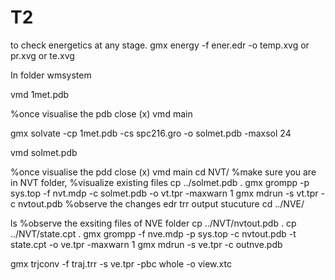 # T2
to check energetics at any stage.  gmx energy -f ener.edr -o temp.xvg or pr.xvg or te.xvg 

In folder wmsystem

vmd 1met.pdb 

%once visualise the pdb close (x) vmd main

gmx solvate -cp 1met.pdb -cs spc216.gro -o solmet.pdb -maxsol 24

vmd solmet.pdb


%once visualise the pdd close (x) vmd main
cd NVT/
%make sure you are in NVT folder, %visualize existing files
cp ../solmet.pdb .
gmx grompp -p sys.top -f nvt.mdp -c solmet.pdb -o vt.tpr -maxwarn 1
gmx mdrun -s vt.tpr -c nvtout.pdb
%observe the changes edr trr output stucuture 
cd ../NVE/

ls  %observe the exsiting files of NVE folder
cp ../NVT/nvtout.pdb .
cp ../NVT/state.cpt .
 gmx grompp -f nve.mdp -p sys.top -c nvtout.pdb -t state.cpt -o ve.tpr -maxwarn  1
 gmx mdrun -s ve.tpr -c outnve.pdb
 
 gmx trjconv -f traj.trr -s ve.tpr -pbc whole -o view.xtc


 

